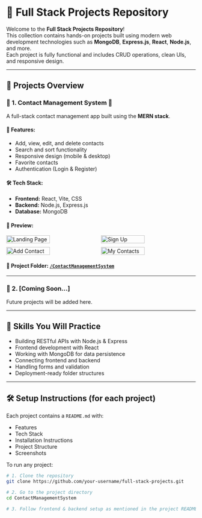 # 🚀 Full Stack Projects Repository

Welcome to the **Full Stack Projects Repository**!  
This collection contains hands-on projects built using modern web development technologies such as **MongoDB**, **Express.js**, **React**, **Node.js**, and more.  
Each project is fully functional and includes CRUD operations, clean UIs, and responsive design.

---

## 📂 Projects Overview

### 🔹 1. Contact Management System 📇

A full-stack contact management app built using the **MERN stack**.

#### 🔧 Features:
- Add, view, edit, and delete contacts
- Search and sort functionality
- Responsive design (mobile & desktop)
- Favorite contacts
- Authentication (Login & Register)

#### 🛠 Tech Stack:
- **Frontend:** React, Vite, CSS
- **Backend:** Node.js, Express.js
- **Database:** MongoDB

#### 📸 Preview:
<div style="display: flex; flex-wrap: wrap; gap: 10px">
  <img src="./ContactManagementSystem/Images/1.png" width="48%" alt="Landing Page"/>
  <img src="./ContactManagementSystem/Images/2.png" width="48%" alt="Sign Up"/>
  <img src="./ContactManagementSystem/Images/4.png" width="48%" alt="Add Contact"/>
  <img src="./ContactManagementSystem/Images/6.png" width="48%" alt="My Contacts"/>
</div>

#### 📂 Project Folder: [`/ContactManagementSystem`](./ContactManagementSystem)

---

### 🔹 2. [Coming Soon...]

Future projects will be added here.

---

## 🧠 Skills You Will Practice

- Building RESTful APIs with Node.js & Express
- Frontend development with React
- Working with MongoDB for data persistence
- Connecting frontend and backend
- Handling forms and validation
- Deployment-ready folder structures

---

## 🛠️ Setup Instructions (for each project)

Each project contains a `README.md` with:
- Features
- Tech Stack
- Installation Instructions
- Project Structure
- Screenshots

To run any project:

```bash
# 1. Clone the repository
git clone https://github.com/your-username/full-stack-projects.git

# 2. Go to the project directory
cd ContactManagementSystem

# 3. Follow frontend & backend setup as mentioned in the project README
